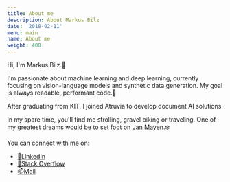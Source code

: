 ```yaml
---
title: About me
description: About Markus Bilz
date: '2018-02-11'
menu: main
name: About me
weight: 400
---
```


Hi, I'm Markus Bilz.👋

I'm passionate about machine learning and deep learning, currently focusing on vision-language models and synthetic data generation. My goal is always readable, performant code.🚀

After graduating from KIT, I joined Atruvia to develop document AI solutions.

In my spare time, you'll find me strolling, gravel biking or traveling. One of my greatest dreams would be to set foot on [Jan Mayen](https://en.wikipedia.org/wiki/Jan_Mayen).❄️

You can connect with me on:

- [🏪LinkedIn](https://www.linkedin.com/in/markus-bilz/)
- [🐞Stack Overflow](https://stackoverflow.com/users/5755604/karelze)
- [📫Mail](mailto:github@markusbilz.com)
